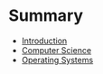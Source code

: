 # Summary

* [Introduction](README.md)
* [Computer Science](computer-science/README.md)
* [Operating Systems](operating-systems/README.md)

